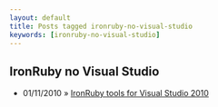 ```yaml
---
layout: default
title: Posts tagged ironruby-no-visual-studio
keywords: [ironruby-no-visual-studio]
---
```

<h2 class="category">IronRuby no Visual Studio</h2>
<ul class="posts">
<li>
<p>
<span class="date">01/11/2010</span> &raquo;
<a href="/blog/ironruby-tools-for-visual-studio-2010">IronRuby tools for Visual Studio 2010</a>
</p>
</li>
</ul>
